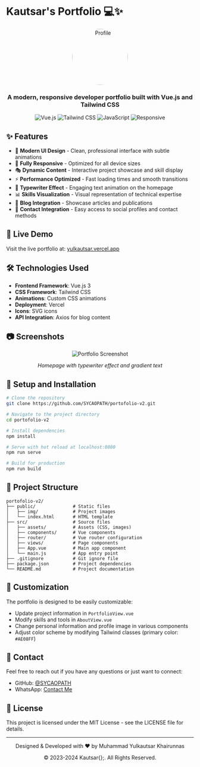 # Kautsar's Portfolio 💻✨

<div align="center">
  <img src="https://ik.imagekit.io/portofoliosars/SARSnewProfile.jpg?updatedAt=1749812953629" alt="Profile" width="150" style="border-radius: 50%;" />
  <h3>A modern, responsive developer portfolio built with Vue.js and Tailwind CSS</h3>
  
  ![Vue.js](https://img.shields.io/badge/Vue.js-4FC08D?style=for-the-badge&logo=vue.js&logoColor=white)
  ![Tailwind CSS](https://img.shields.io/badge/Tailwind_CSS-38B2AC?style=for-the-badge&logo=tailwind-css&logoColor=white)
  ![JavaScript](https://img.shields.io/badge/JavaScript-F7DF1E?style=for-the-badge&logo=javascript&logoColor=black)
  ![Responsive](https://img.shields.io/badge/Responsive-100%25-brightgreen?style=for-the-badge)
</div>

## ✨ Features

- 🌙 **Modern UI Design** - Clean, professional interface with subtle animations
- 📱 **Fully Responsive** - Optimized for all device sizes
- 🎭 **Dynamic Content** - Interactive project showcase and skill display
- ⚡ **Performance Optimized** - Fast loading times and smooth transitions
- 🔄 **Typewriter Effect** - Engaging text animation on the homepage
- 📊 **Skills Visualization** - Visual representation of technical expertise
- 📝 **Blog Integration** - Showcase articles and publications
- 📱 **Contact Integration** - Easy access to social profiles and contact methods

## 🚀 Live Demo

Visit the live portfolio at: [yulkautsar.vercel.app](https://yulkautsar.vercel.app/)

## 🛠️ Technologies Used

- **Frontend Framework**: Vue.js 3
- **CSS Framework**: Tailwind CSS
- **Animations**: Custom CSS animations
- **Deployment**: Vercel
- **Icons**: SVG icons
- **API Integration**: Axios for blog content

## 📷 Screenshots

<div align="center">
  <img src="https://via.placeholder.com/800x400?text=Portfolio+Screenshot" alt="Portfolio Screenshot" />
  <p><i>Homepage with typewriter effect and gradient text</i></p>
</div>

## 🔧 Setup and Installation

```bash
# Clone the repository
git clone https://github.com/SYCAOPATH/portofolio-v2.git

# Navigate to the project directory
cd portofolio-v2

# Install dependencies
npm install

# Serve with hot reload at localhost:8080
npm run serve

# Build for production
npm run build
```

## 📂 Project Structure

```
portofolio-v2/
├── public/              # Static files
│   ├── img/             # Project images
│   └── index.html       # HTML template
├── src/                 # Source files
│   ├── assets/          # Assets (CSS, images)
│   ├── components/      # Vue components
│   ├── router/          # Vue router configuration
│   ├── views/           # Page components
│   ├── App.vue          # Main app component
│   └── main.js          # App entry point
├── .gitignore           # Git ignore file
├── package.json         # Project dependencies
└── README.md            # Project documentation
```

## 🎨 Customization

The portfolio is designed to be easily customizable:

- Update project information in `PortfolioView.vue`
- Modify skills and tools in `AboutView.vue`
- Change personal information and profile image in various components
- Adjust color scheme by modifying Tailwind classes (primary color: `#AE08FF`)

## 📱 Contact

Feel free to reach out if you have any questions or just want to connect:

- GitHub: [@SYCAOPATH](https://github.com/SYCAOPATH)
- WhatsApp: [Contact Me](https://wa.me/+6285177097445)

## 📄 License

This project is licensed under the MIT License - see the LICENSE file for details.

---

<div align="center">
  <p>Designed & Developed with ❤️ by Muhammad Yulkautsar Khairunnas</p>
  <p>© 2023-2024 Kautsar{};. All Rights Reserved.</p>
</div>

